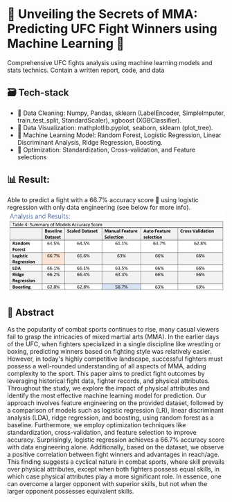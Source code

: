 # :boxing_glove: Unveiling the Secrets of MMA: Predicting UFC Fight Winners using Machine Learning :martial_arts_uniform:
Comprehensive UFC fights analysis using machine learning models and stats technics. Contain a written report, code, and data  

## :card_file_box: Tech-stack 
- :broom: Data Cleaning: Numpy, Pandas, sklearn (LabelEncoder, SimpleImputer, train_test_split, StandardScaler), xgboost (XGBClassifier).
- :eyes: Data Visualization: mathplotlib.pyplot, seaborn, sklearn (plot_tree).
- :robot: Machine Learning Model: Random Forest, Logistic Regression, Linear Discriminant Analysis, Ridge Regression, Boosting. 
- :dart: Optimization: Standardization, Cross-validation, and Feature selections


## :bar_chart: Result: 
Able to predict a fight with a 66.7% accuracy score :tada: using logistic regression with only data engineering (see below for more info).
![alt text](./result.png)



## :bookmark_tabs: Abstract
As the popularity of combat sports continues to rise, many casual viewers fail to grasp the intricacies of mixed martial arts (MMA). In the earlier days of the UFC, when fighters specialized in a single discipline like wrestling or boxing, predicting winners based on fighting style was relatively easier. However, in today's highly competitive landscape, successful fighters must possess a well-rounded understanding of all aspects of MMA, adding complexity to the sport. This paper aims to predict fight outcomes by leveraging historical fight data, fighter records, and physical attributes. Throughout the study, we explore the impact of physical attributes and identify the most effective machine learning model for prediction. Our approach involves feature engineering on the provided dataset, followed by a comparison of models such as logistic regression (LR), linear discriminant analysis (LDA), ridge regression, and boosting, using random forest as a baseline. Furthermore, we employ optimization techniques like standardization, cross-validation, and feature selection to improve accuracy. Surprisingly, logistic regression achieves a 66.7% accuracy score with data engineering alone. Additionally, based on the dataset, we observe a positive correlation between fight winners and advantages in reach/age. This finding suggests a cyclical nature in combat sports, where skill prevails over physical attributes, except when both fighters possess equal skills, in which case physical attributes play a more significant role. In essence, one can overcome a larger opponent with superior skills, but not when the larger opponent possesses equivalent skills.
